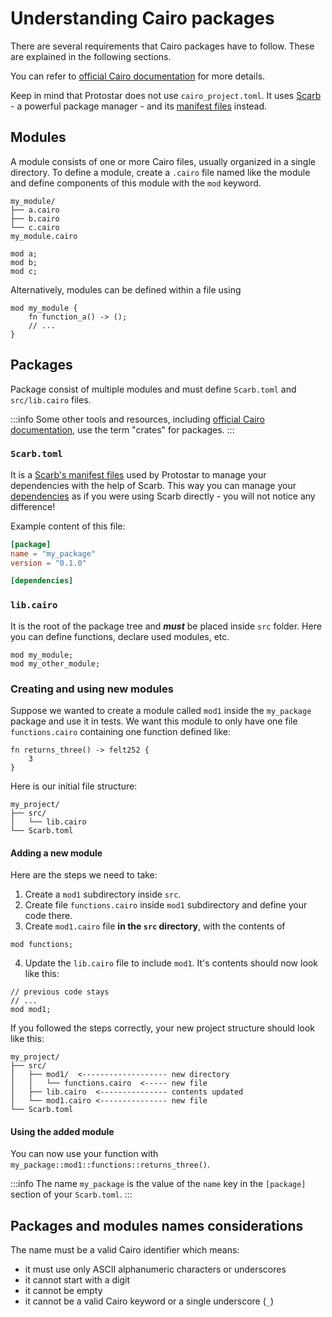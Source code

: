 # Understanding Cairo packages

There are several requirements that Cairo packages have to follow. These are explained in the following sections.

You can refer to [official Cairo documentation](https://github.com/starkware-libs/cairo/tree/main/docs/reference) for
more details. 

Keep in mind that Protostar does not use `cairo_project.toml`. 
It uses [Scarb](https://docs.swmansion.com/scarb) - a powerful package manager -  and its [manifest files](https://docs.swmansion.com/scarb/docs/reference/manifest) instead.

## Modules

A module consists of one or more Cairo files, usually organized in a single directory. To define a module, create
a `.cairo`
file named like the module and define components of this module with the `mod` keyword.

```
my_module/
├── a.cairo
├── b.cairo
└── c.cairo
my_module.cairo
```

```cairo title="my_module.cairo"
mod a;
mod b;
mod c;
```

Alternatively, modules can be defined within a file using

```cairo title="my_module.cairo"
mod my_module {
    fn function_a() -> ();
    // ...
}
```

## Packages

Package consist of multiple modules and must define `Scarb.toml` and `src/lib.cairo` files.

:::info
Some other tools and resources,
including [official Cairo documentation](https://github.com/starkware-libs/cairo/tree/main/docs/reference), use the
term "crates" for packages.
:::

### `Scarb.toml`

It is a [Scarb's manifest files](https://docs.swmansion.com/scarb/docs/reference/manifest) used by Protostar to manage your dependencies with the help of Scarb.
This way you can manage your [dependencies](https://docs.swmansion.com/scarb/docs/reference/specifying-dependencies) as if you were using Scarb directly - you will not notice any difference!

Example content of this file:

```toml title="Scarb.toml"
[package]
name = "my_package"
version = "0.1.0"

[dependencies]
```

### `lib.cairo`

It is the root of the package tree and ***must*** be placed inside `src` folder. Here you can define functions, declare used modules, etc.

```cairo title="lib.cairo"
mod my_module;
mod my_other_module;
```

### Creating and using new modules

Suppose we wanted to create a module called `mod1` inside the `my_package` package and use it in tests.
We want this module to only have one file `functions.cairo` containing one function defined like:

```cairo title="functions.cairo"
fn returns_three() -> felt252 {
    3
}
```

Here is our initial file structure:

```
my_project/
├── src/
│   └── lib.cairo
└── Scarb.toml
```

#### Adding a new module

Here are the steps we need to take:

1. Create a `mod1` subdirectory inside `src`.
2. Create file `functions.cairo` inside `mod1` subdirectory and define your code there.
3. Create `mod1.cairo` file **in the `src` directory**, with the contents of

```cairo title="mod1.cairo"
mod functions;
```

4. Update the `lib.cairo` file to include `mod1`. It's contents should now look like this:

```cairo title="lib.cairo"
// previous code stays
// ...
mod mod1;
```

If you followed the steps correctly, your new project structure should look like this:

```
my_project/
├── src/
│   ├── mod1/  <------------------- new directory
│   │   └── functions.cairo  <----- new file
│   ├── lib.cairo  <--------------- contents updated
│   └── mod1.cairo <--------------- new file
└── Scarb.toml
```

#### Using the added module

You can now use your function with `my_package::mod1::functions::returns_three()`.

:::info
The name `my_package` is the value of the `name` key in the `[package]` section of your `Scarb.toml`.
:::

## Packages and modules names considerations

The name must be a valid Cairo identifier which means:
- it must use only ASCII alphanumeric characters or underscores
- it cannot start with a digit
- it cannot be empty
- it cannot be a valid Cairo keyword or a single underscore (`_`)
